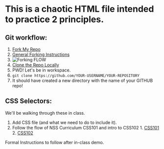 # This is a chaotic HTML file intended to practice 2 principles.

## Git workflow:
1. [Fork My Repo](https://github.com/morecallan/cohort17-css101)
  1. [General Forking Instructions](https://help.github.com/articles/fork-a-repo/)
  1. ![Forking FLOW](http://www.dataschool.io/content/images/2014/Mar/github1.png)
1. [Clone the Repo Locally](https://help.github.com/articles/cloning-a-repository/)
  1. PWD! Let's be in workspace.
  2. `git clone https://github.com/YOUR-USERNAME/YOUR-REPOSITORY`
  3. It should have created a new directory with the name of your GITHUB repo!

## CSS Selectors:
  We'll be walking through these in class.
  1. Add CSS file (and what we need to do to include it).
  2. Follow the flow of NSS Curriculum CSS101 and intro to CSS102
    1. [CSS101](https://github.com/nashville-software-school/front-end-milestones/blob/master/2-the-static-web/resources/SW_CSS_101.md)
    2. [CSS102](https://github.com/nashville-software-school/front-end-milestones/blob/master/2-the-static-web/resources/SW_CSS_102.md)

Formal Instructions to follow after in-class demo.

